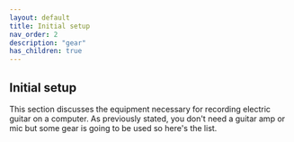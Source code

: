 ```yaml
---
layout: default
title: Initial setup
nav_order: 2
description: "gear"
has_children: true
---
```


## **Initial setup**

This section discusses the equipment necessary for recording electric guitar on a computer. As previously stated, you don't need a guitar amp or mic but some gear is going to be used so here's the list.